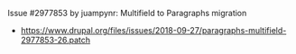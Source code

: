 Issue #2977853 by juampynr: Multifield to Paragraphs migration
* https://www.drupal.org/files/issues/2018-09-27/paragraphs-multifield-2977853-26.patch
